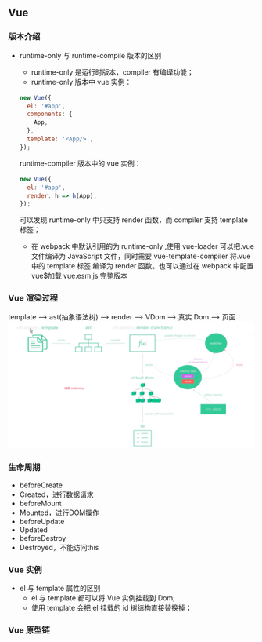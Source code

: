 <!--
 * @Author: your name
 * @Date: 2020-02-27 09:19:45
 * @LastEditTime: 2020-03-20 11:06:02
 * @LastEditors: Please set LastEditors
 * @Description: In User Settings Edit
 * @FilePath: \vue-note\Vue.md
 -->

## Vue

### 版本介绍

- runtime-only 与 runtime-compile 版本的区别

  - runtime-only 是运行时版本，compiler 有编译功能；
  - runtime-only 版本中 vue 实例：

  ```javascript
  new Vue({
    el: '#app',
    components: {
      App,
    },
    template: '<App/>',
  });
  ```

  runtime-compiler 版本中的 vue 实例：

  ```javascript
  new Vue({
    el: '#app',
    render: h => h(App),
  });
  ```

  可以发现 runtime-only 中只支持 render 函数，而 compiler 支持 template 标签；

  - 在 webpack 中默认引用的为 runtime-only ,使用 vue-loader 可以把.vue 文件编译为 JavaScript 文件，同时需要 vue-template-compiler 将.vue 中的 template 标签 编译为 render 函数。也可以通过在 webpack 中配置 vue\$加载 vue.esm.js 完整版本

### Vue 渲染过程

template --> ast(抽象语法树) --> render --> VDom --> 真实 Dom --> 页面
![vue-render](./../img/vue-render.png)

### 生命周期

- beforeCreate
- Created，进行数据请求
- beforeMount
- Mounted，进行DOM操作
- beforeUpdate
- Updated
- beforeDestroy
- Destroyed，不能访问this

### Vue 实例

- el 与 template 属性的区别
  - el 与 template 都可以将 Vue 实例挂载到 Dom;
  - 使用 template 会把 el 挂载的 id 树结构直接替换掉；

### Vue 原型链
